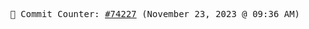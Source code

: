 <p align="center">
    <samp>
        📮 Commit Counter: <a href="https://github.com/Javascript-void0/Javascript-void0/commits/main">#74227</a> (November 23, 2023 @ 09:36 AM)
    </samp>
</p>